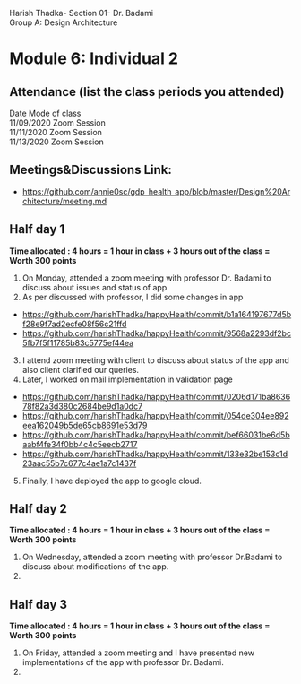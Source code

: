 Harish Thadka- Section 01- Dr. Badami  
Group A: Design Architecture
# Module 6: Individual 2

## Attendance (list the class periods you attended)

Date    Mode of class  
11/09/2020 Zoom Session    
11/11/2020 Zoom Session  
11/13/2020 Zoom Session 

## Meetings&Discussions Link:
- https://github.com/annie0sc/gdp_health_app/blob/master/Design%20Architecture/meeting.md

 ## Half day 1
**Time allocated : 4 hours = 1 hour in class + 3 hours out of the class = Worth 300 points**
1. On Monday, attended a zoom meeting with professor Dr. Badami to discuss about issues and status of app
2. As per discussed with professor, I did some changes in app
- https://github.com/harishThadka/happyHealth/commit/b1a164197677d5bf28e9f7ad2ecfe08f56c21ffd
- https://github.com/harishThadka/happyHealth/commit/9568a2293df2bc5fb7f5f11785b83c5775ef44ea
3. I attend zoom meeting with client to discuss about status of the app and also client clarified our queries.
4. Later, I worked on mail implementation in validation page
- https://github.com/harishThadka/happyHealth/commit/0206d171ba863678f82a3d380c2684be9d1a0dc7
- https://github.com/harishThadka/happyHealth/commit/054de304ee892eea162049b5de65cb8691e53d79
- https://github.com/harishThadka/happyHealth/commit/bef66031be6d5baabf4fe34f0bb4c4c5eecb2717
- https://github.com/harishThadka/happyHealth/commit/133e32be153c1d23aac55b7c677c4ae1a7c1437f
5. Finally, I have deployed the app to google cloud.

 ## Half day 2
 **Time allocated : 4 hours = 1 hour in class + 3 hours out of the class = Worth 300 points** 
 1. On Wednesday, attended a zoom meeting with professor Dr.Badami to discuss about modifications of the app.
 2.  
 
 ## Half day 3
 **Time allocated : 4 hours = 1 hour in class + 3 hours out of the class = Worth 300 points**   
1. On Friday, attended a zoom meeting and I have presented new implementations of the app with professor Dr. Badami.
2. 
